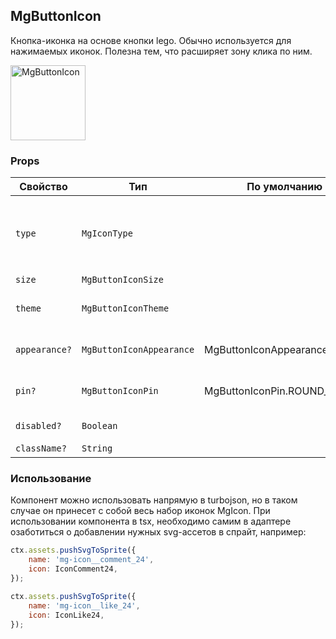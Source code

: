 ## MgButtonIcon
Кнопка-иконка на основе кнопки lego. Обычно используется для нажимаемых иконок. Полезна тем, что расширяет зону клика по ним.

<img width="120" alt="MgButtonIcon" src="https://media.github.yandex-team.ru/user/1369/files/a2626680-fa56-11e9-914c-857225164e2b">

### Props

| Свойство | Тип | По умолчанию | Описание |
| ------- | ------- | ----------- | ---------------------------------------- |
| `type` | `MgIconType` |  | Тип иконки (MgIcon). Также необходимо в каком-либо адаптере пушнуть нужные иконки через `ctx.assets.pushSvgToSprite` |
| `size` | `MgButtonIconSize` |  | Размер кнопки-иконки. |
| `theme` | `MgButtonIconTheme` |  | Цветовая тема кнопки-иконки. Цвета аналогичны темам MgButton |
| `appearance?` | `MgButtonIconAppearance` | MgButtonIconAppearance.LIGHT | Внешность кнопки-иконки (темное/светлое оформление). |
| `pin?` | `MgButtonIconPin` | MgButtonIconPin.ROUND_ROUND | Закругленность кнопки-иконки (квадртная или круглая). |
| `disabled?` | `Boolean` |  | Делает кнопку задизейбленой. |
| `className?` | `String` |  | Микс. |

### Использование
Компонент можно использовать напрямую в turbojson, но в таком случае он принесет с собой весь набор иконок MgIcon.
При использовании компонента в tsx, необходимо самим в адаптере озаботиться о добавлении нужных svg-ассетов в спрайт,
например:
```js
ctx.assets.pushSvgToSprite({
    name: 'mg-icon__comment_24',
    icon: IconComment24,
});

ctx.assets.pushSvgToSprite({
    name: 'mg-icon__like_24',
    icon: IconLike24,
});
```
